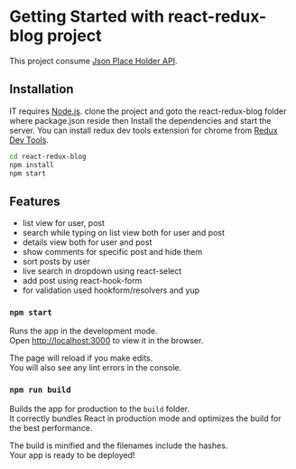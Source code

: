 # Getting Started with react-redux-blog project

This project consume [Json Place Holder API](https://jsonplaceholder.typicode.com/).

## Installation

IT requires [Node.js](https://nodejs.org/).
clone the project and goto the react-redux-blog folder where package.json reside then
Install the dependencies and start the server. You can install redux dev tools extension for chrome from [Redux Dev Tools](https://chrome.google.com/webstore/detail/redux-devtools/lmhkpmbekcpmknklioeibfkpmmfibljd?hl=en).

```sh
cd react-redux-blog
npm install
npm start
```

## Features

- list view for user, post
- search while typing on list view both for user and post
- details view both for user and post
- show comments for specific post and hide them
- sort posts by user
- live search in dropdown using react-select
- add post using react-hook-form
- for validation used hookform/resolvers and yup

### `npm start`

Runs the app in the development mode.\
Open [http://localhost:3000](http://localhost:3000) to view it in the browser.

The page will reload if you make edits.\
You will also see any lint errors in the console.

### `npm run build`

Builds the app for production to the `build` folder.\
It correctly bundles React in production mode and optimizes the build for the best performance.

The build is minified and the filenames include the hashes.\
Your app is ready to be deployed!
